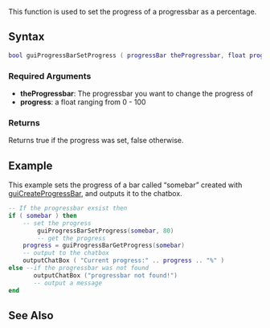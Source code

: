 This function is used to set the progress of a progressbar as a percentage.

Syntax
------

``` lua
bool guiProgressBarSetProgress ( progressBar theProgressbar, float progress )
```

### Required Arguments

-   **theProgressbar**: The progressbar you want to change the progress of
-   **progress**: a float ranging from 0 - 100

### Returns

Returns true if the progress was set, false otherwise.

Example
-------

This example sets the progress of a bar called “somebar” created with [guiCreateProgressBar](/docs/guicreateprogressbar.md "wikilink"), and outputs it to the chatbox.

``` lua
-- If the progressbar exsist then
if ( somebar ) then
    -- set the progress
        guiProgressBarSetProgress(somebar, 80)
        -- get the progress
    progress = guiProgressBarGetProgress(somebar)
    -- output to the chatbox
    outputChatBox ( "Current progress:" .. progress .. "%" )
else --if the progressbar was not found
       outputChatBox ("progressbar not found!")
       -- output a message
end
```

See Also
--------
